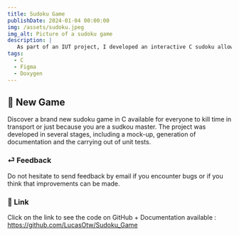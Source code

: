 ```yaml
---
title: Sudoku Game 
publishDate: 2024-01-04 00:00:00
img: /assets/sudoku.jpeg
img_alt: Picture of a sudoku game
description: |
   As part of an IUT project, I developed an interactive C sudoku allowing the player to interact and play sudoku.
tags:
  - C  
  - Figma
  - Doxygen
---
```


## 🎉 New Game

> 

Discover a brand new sudoku game in C available for everyone to kill time in transport or just because you are a sudkou master. The project was developed in several stages, including a mock-up, generation of documentation and the carrying out of unit tests.

 

### ⏎ Feedback

Do not hesitate to send feedback by email if you encounter bugs or if you think that improvements can be made.



### 🔗 Link


 Click on the link to see the code on GitHub + Documentation available : https://github.com/LucasOtw/Sudoku_Game

